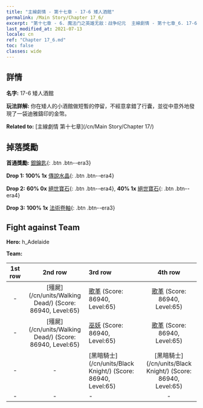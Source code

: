 ```yaml
---
title: "主線劇情 - 第十七章 - 17-6 矮人酒館"
permalink: /Main Story/Chapter 17_6/
excerpt: "第十七章 - 6. 魔法门之英雄无敌：战争纪元  主線劇情 - 第十七章_6. 17-6 矮人酒館"
last_modified_at: 2021-07-13
locale: cn
ref: "Chapter 17_6.md"
toc: false
classes: wide
---
```


## 詳情

 **名字:** 17-6 矮人酒館

 **玩法詳解:** 你在矮人的小酒館做短暫的停留，不經意拿錯了行囊，並從中意外地發現了一袋迪雅鑄印的金幣。

 **Related to:** [主線劇情 第十七章](/cn/Main Story/Chapter 17/)

## 掉落獎勵

 **首通獎勵:** [銀鑰匙](/cn/Items/con_693/){: .btn .btn--era3}

 **Drop 1:** **100% 1x** [傳說水晶](/cn/Items/mat_59/){: .btn .btn--era4}

 **Drop 2:** **60% 0x** [絕世寶石](/cn/Items/mat_51/){: .btn .btn--era4}, **40% 1x** [絕世寶石](/cn/Items/mat_51/){: .btn .btn--era4}

 **Drop 3:** **100% 1x** [法術卷軸](/cn/Items/con_694/){: .btn .btn--era3}


## Fight against Team
 **Hero:** h_Adelaide

 **Team:**


  | 1st row | 2nd row | 3rd row | 4th row |
  |:----:|:----:|:----|:----:|
  | - | [殭屍](/cn/units/Walking Dead/) (Score: 86940, Level:65)  | [歌革](/cn/units/Gog/) (Score: 86940, Level:65)  | [歌革](/cn/units/Gog/) (Score: 86940, Level:65)  |
  | - | [殭屍](/cn/units/Walking Dead/) (Score: 86940, Level:65)  | [巫妖](/cn/units/Lich/) (Score: 86940, Level:65)  | [歌革](/cn/units/Gog/) (Score: 86940, Level:65)  |
  | - | - | [黑暗騎士](/cn/units/Black Knight/) (Score: 86940, Level:65)  | [黑暗騎士](/cn/units/Black Knight/) (Score: 86940, Level:65)  |
  | - | - | - | - |


